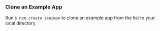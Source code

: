 ### Clone an Example App 

Run `$ npm create seniman` to clone an example app from the list to your local directory.
